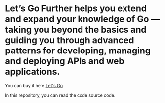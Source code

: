 # Let’s Go Further helps you extend and expand your knowledge of Go — taking you beyond the basics and guiding you through advanced patterns for developing, managing and deploying APIs and web applications.

You can buy it here [Let's Go](https://lets-go-further.alexedwards.net/)

In this repository, you can read the code source code.
